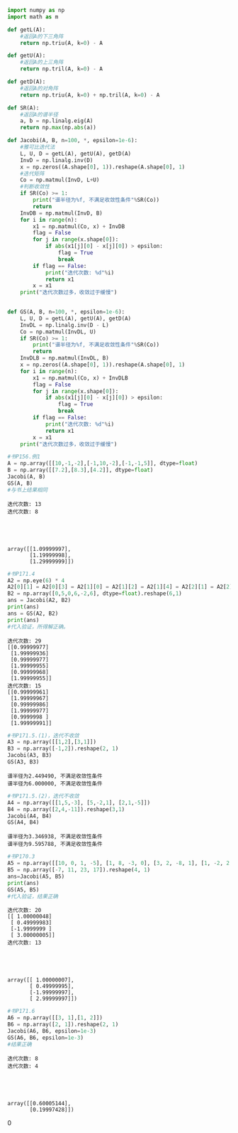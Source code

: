 ```python
import numpy as np
import math as m
```


```python
def getL(A):
    #返回A的下三角阵
    return np.triu(A, k=0) - A

def getU(A):
    #返回A的上三角阵
    return np.tril(A, k=0) - A

def getD(A):
    #返回A的对角阵
    return np.triu(A, k=0) + np.tril(A, k=0) - A

def SR(A):
    #返回A的谱半径
    a, b = np.linalg.eig(A)
    return np.max(np.abs(a))
```


```python
def Jacobi(A, B, n=100, *, epsilon=1e-6):
    #雅可比迭代法
    L, U, D = getL(A), getU(A), getD(A)
    InvD = np.linalg.inv(D)
    x = np.zeros((A.shape[0], 1)).reshape(A.shape[0], 1)
    #迭代矩阵
    Co = np.matmul(InvD, L+U)
    #判断收敛性
    if SR(Co) >= 1:
        print("谱半径为%f, 不满足收敛性条件"%SR(Co))
        return
    InvDB = np.matmul(InvD, B)
    for i in range(n):
        x1 = np.matmul(Co, x) + InvDB
        flag = False
        for j in range(x.shape[0]):
            if abs(x1[j][0] - x[j][0]) > epsilon:
                flag = True
                break
        if flag == False:
            print("迭代次数: %d"%i)
            return x1
        x = x1
    print("迭代次数过多，收敛过于缓慢")

    
def GS(A, B, n=100, *, epsilon=1e-6):
    L, U, D = getL(A), getU(A), getD(A)
    InvDL = np.linalg.inv(D - L)
    Co = np.matmul(InvDL, U)
    if SR(Co) >= 1:
        print("谱半径为%f, 不满足收敛性条件"%SR(Co))
        return
    InvDLB = np.matmul(InvDL, B)
    x = np.zeros((A.shape[0], 1)).reshape(A.shape[0], 1)
    for i in range(n):
        x1 = np.matmul(Co, x) + InvDLB
        flag = False
        for j in range(x.shape[0]):
            if abs(x1[j][0] - x[j][0]) > epsilon:
                flag = True
                break
        if flag == False:
            print("迭代次数: %d"%i)
            return x1
        x = x1
    print("迭代次数过多，收敛过于缓慢")
```


```python
#书P156.例1
A = np.array([[10,-1,-2],[-1,10,-2],[-1,-1,5]], dtype=float)
B = np.array([[7.2],[8.3],[4.2]], dtype=float)
Jacobi(A, B)
GS(A, B)
#与书上结果相同
```

    迭代次数: 13
    迭代次数: 8
    




    array([[1.09999997],
           [1.19999998],
           [1.29999999]])




```python
#书P171.4
A2 = np.eye(6) * 4
A2[0][1] = A2[0][3] = A2[1][0] = A2[1][2] = A2[1][4] = A2[2][1] = A2[2][5] = A2[3][0] = A2[3][4] = A2[4][1] = A2[4][3] = A2[4][5] = A2[5][2] = A2[5][4] = -1
B2 = np.array([0,5,0,6,-2,6], dtype=float).reshape(6,1)
ans = Jacobi(A2, B2)
print(ans)
ans = GS(A2, B2)
print(ans)
#代入验证，所得解正确。
```

    迭代次数: 29
    [[0.99999977]
     [1.99999936]
     [0.99999977]
     [1.99999955]
     [0.99999968]
     [1.99999955]]
    迭代次数: 15
    [[0.99999961]
     [1.99999967]
     [0.99999986]
     [1.99999977]
     [0.9999998 ]
     [1.99999991]]
    


```python
#书P171.5.(1)，迭代不收敛
A3 = np.array([[1,2],[3,1]])
B3 = np.array([-1,2]).reshape(2, 1)
Jacobi(A3, B3)
GS(A3, B3)
```

    谱半径为2.449490, 不满足收敛性条件
    谱半径为6.000000, 不满足收敛性条件
    


```python
#书P171.5.(2)，迭代不收敛
A4 = np.array([[1,5,-3], [5,-2,1], [2,1,-5]])
B4 = np.array([2,4,-11]).reshape(3,1)
Jacobi(A4, B4)
GS(A4, B4)
```

    谱半径为3.346938, 不满足收敛性条件
    谱半径为9.595788, 不满足收敛性条件
    


```python
#书P170.3
A5 = np.array([[10, 0, 1, -5], [1, 8, -3, 0], [3, 2, -8, 1], [1, -2, 2, 7]])
B5 = np.array([-7, 11, 23, 17]).reshape(4, 1)
ans=Jacobi(A5, B5)
print(ans)
GS(A5, B5)
#代入验证，结果正确
```

    迭代次数: 20
    [[ 1.00000048]
     [ 0.49999983]
     [-1.9999999 ]
     [ 3.00000005]]
    迭代次数: 13
    




    array([[ 1.00000007],
           [ 0.49999995],
           [-1.99999997],
           [ 2.99999997]])




```python
#书P171.6
A6 = np.array([[3, 1],[1, 2]])
B6 = np.array([2, 1]).reshape(2, 1)
Jacobi(A6, B6, epsilon=1e-3)
GS(A6, B6, epsilon=1e-3)
#结果正确
```

    迭代次数: 8
    迭代次数: 4
    




    array([[0.60005144],
           [0.19997428]])



0


```python

```


```python

```


```python

```
